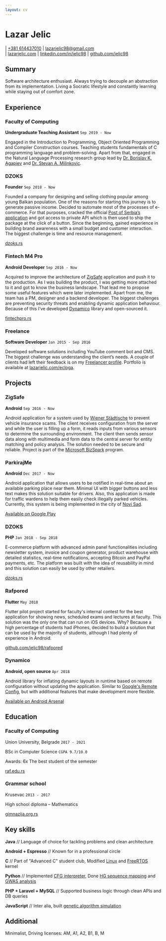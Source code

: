 ```yaml
---
layout: cv
---
```

# Lazar Jelic

<div id="webaddress">
	<div>
		| <a href="tel:+381614437010">+381 614437010</a>
		| <a href="mailto:lazarjelic98@gmail.com">lazarjelic98@gmail.com</a>
		<br/>
		| <a href="https://www.lazarjelic.com">lazarjelic.com</a>
		| <a href="https://www.linkedin.com/in/jelic98">linkedin.com/in/jelic98</a>
		| <a href="https://www.github.com/jelic98">github.com/jelic98</a>
	</div>
</div>

## Summary
Software architecture enthusiast.
Always trying to decouple an abstraction from its implementation.
Living a Socratic lifestyle and constantly learning while staying out of comfort zone.

## Experience

### Faculty of Computing
__Undergraduate Teaching Assistant__
`Sep 2019 - Now`

Engaged in the Introduction to Programming, Object Oriented Programming and Compiler Construction courses.
Teaching students fundamentals of C programming language and problem-solving.
Apart from that, engaged in the Natural Language Processing research group lead by [Dr. Borislav K. Agapiev](https://www.raf.edu.rs/en/component/k2/item/5583-agapiev-k-borislav) and [Dr. Stevan A. Milinkovic](https://www.raf.edu.rs/en/component/k2/item/5578-milinkovic-a-stevan).

### DZOKS
__Founder__
`Sep 2018 - Now`

Founded a company for designing and selling clothing popular among young Balkan population.
One of the reasons for starting this journey is to generate passive income.
Decided to automate most of the processes of e-commerce.
For that purposes, cracked the official [Post of Serbia’s application](https://play.google.com/store/apps/details?id=rs.assecosee.pttandroidapp) and got access to private API which is then used to ship the package at the click of a button.
Since the beginning, gained experience in building brand awareness with a small budget and customer interaction.
The biggest challenge is time and resource management.

[dzoks.rs](https://dzoks.rs)

### Fintech M4 Pro
__Android Developer__
`Sep 2016 - Now`

Acquired to improve the architecture of [ZigSafe](https://app.zigsafe.com) application and push it to the production.
As I was building the product, I was getting more attached to it and got to know the business landscape.
That lead me to propose some useful features which were later implemented.
Apart from me, the team has a PM, designer and a backend developer.
The biggest challenges are preventing security threats and enabling dynamic application behaviour.
Because of this I’ve developed [Dynamico](https://android-arsenal.com/details/1/6926) library and open-sourced it.

[fintechpro.rs](https://fintechpro.rs)

### Freelance
__Software Developer__
`Jan 2015 - Sep 2016`

Developed software solutions including YouTube comment bot and CMS.
The biggest challenge was understanding the client’s needs.
A couple of clients had left their feedback is on my [Freelancer profile](https://www.freelancer.com/u/jelic).
Portfolio is available at [lazarjelic.com/ecloga](https://lazarjelic.com/ecloga).

## Projects

### ZigSafe
__Android__
`Sep 2016 - Now`

Android application for a system used by [Wiener Städtische](https://wiener.co.rs) to prevent vehicle insurance scams.
The client receives configuration from the server and while the user is filling up a form, it reads inputs from various sensors to determine the surrounding environment.
The client then sends sensor data along with multimedia and form data to the central server for entity matching and policy analysis.
The solution needed to be secure and reliable.
Project is part of the [Microsoft BizSpark](https://startups.microsoft.com) program.

### ParkirajMe
__Android__
`Dec 2017 - Now`

Android application that allows users to be notified in real-time about an available parking place near them.
Minimal UI with bigger buttons and less text makes this solution suitable for drivers.
Also, this application is made for traffic wardens to help them easily check illegally parked vehicles.
Currently, this system is being implemented in the city of [Novi Sad](https://en.wikipedia.org/wiki/Novi_Sad).

[Available on Google Play](https://play.google.com/store/apps/details?id=com.synvolt.parkirajme)

### DZOKS
__PHP__
`Jan 2018 - Sep 2018`

E-commerce platform with advanced admin panel functionalities including newsletter system, invoice and coupon generator, product warehouse with detailed statistics, real-time notifications, accepting Bitcoin and PayPal payments, etc.
The platform was built with the idea of reusability in mind and this solution can easily be used by other retailers.

[dzoks.rs](https://dzoks.rs)

### Rafpored
__Flutter__
`May 2018`

Flutter pilot project started for faculty's internal contest for the best application for showing news, scheduled exams and lectures at faculty.
This solution was the only one that can run on iOS devices.
Why?
Because a high percentage of students had iPhones, decided to build a solution that can be used by the majority of students, although I had plenty of experience in Android.

[github.com/jelic98/rafpored](https://www.github.com/jelic98/rafpored)

### Dynamico
__Android, open source__
`Apr 2018`

Android library for inflating dynamic layouts in runtime based on remote configuration without updating the application.
Similar to [Google's Remote Config](https://firebase.google.com/docs/remote-config), but with additional features that make development more flexible.

[Available on Android Arsenal](https://android-arsenal.com/details/1/6926)

## Education

### Faculty of Computing
Union University, Belgrade
`2017 - 2021`

BSc in Computer Science 
`CGPA 9.7/10.0`

Awards: 6x The best student of the semester

[raf.edu.rs](https://raf.edu.rs)

### Grammar school
Krusevac
`2013 - 2017`

High school diploma – Mathematics

[gimnazija.org.rs](http://gimnazija.org.rs)

## Key skills

__Java__
// Language of choice for tackling problems and clean architecture

__Android + Espresso__
// Known for in a professional circle

__C__
// Part of "Advanced C" student club, Modified [Linux](https://github.com/jelic98/raf_os) and [FreeRTOS](https://github.com/jelic98/raf_srv) kernel

__Python__
// Implemented [CFG interpreter](https://github.com/jelic98/raf_pp/tree/master/project_2), Done [HG sequence mapping](https://github.com/jelic98/raf_uub/blob/master/project_2/main.ipynb) and [GWAS analysis](https://github.com/jelic98/raf_uub/blob/master/project_1/main.ipynb)

__PHP + Laravel + MySQL__
// Supported business logic through clean APIs and DB queries

__JavaScript__
// Inter alia, built [genetic algorithm simulation](https://lazarjelic.com/ecloga/projects/genetic)

## Additional

Minimalist, Driving licenses: AM, A1, A2, B1, B, M
